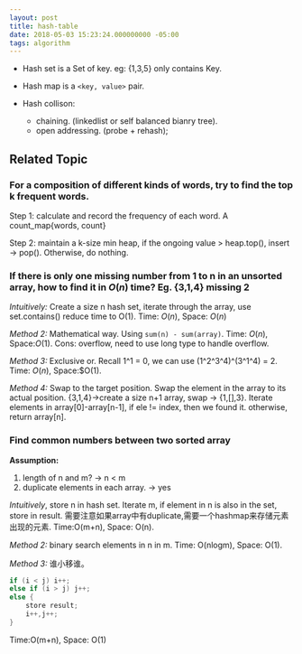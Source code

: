 ```yaml
---
layout: post
title: hash-table
date: 2018-05-03 15:23:24.000000000 -05:00
tags: algorithm
---
```


- Hash set is a Set of key. eg: {1,3,5} only contains Key.

- Hash map is a `<key, value>` pair.

- Hash collison:
    - chaining. (linkedlist or self balanced bianry tree).
    - open addressing. (probe + rehash);
    
## Related Topic

### For a composition of different kinds of words, try to find the top k frequent words.

Step 1: calculate and record the frequency of each word. A count_map{words, count}

Step 2: maintain a k-size min heap, if the ongoing value > heap.top(), insert -> pop(). Otherwise, do nothing.

### If there is only one missing number from 1 to n in an unsorted array, how to find it in $O(n)$ time? Eg. {3,1,4} missing 2

*Intuitively:* Create a size n hash set, iterate through the array, use set.contains() reduce time to O(1).
Time: $O(n)$, Space: $O(n)$

*Method 2:* Mathematical way. Using `sum(n) - sum(array)`. Time: $O(n)$, Space:$O(1)$. Cons: overflow, need to use long type to handle overflow.

*Method 3:* Exclusive or. Recall 1^1 = 0, we can use (1^2^3^4)^(3^1^4) = 2. Time: $O(n)$, Space:$O(1).

*Method 4:* Swap to the target position. Swap the element in the array to its actual position. {3,1,4}->create a size n+1 array, swap -> {1,[],3}. Iterate elements in array[0]-array[n-1], if ele != index, then we found it. otherwise, return array[n].

### Find common numbers between two sorted array
**Assumption:**
1. length of n and m? -> n < m
2. duplicate elements in each array. -> yes

*Intuitively*, store n in hash set. Iterate m, if element in n is also in the set, store in result.
需要注意如果array中有duplicate,需要一个hashmap来存储元素出现的元素.
Time:O(m+n), Space: O(n).

*Method 2:* binary search elements in n in m. Time: O(nlogm), Space: O(1).

*Method 3:* 谁小移谁。
```java
if (i < j) i++;
else if (i > j) j++;
else {
    store result;
    i++,j++;
}
```
Time:O(m+n), Space: O(1)
